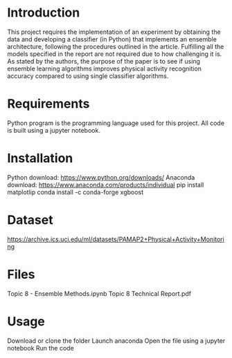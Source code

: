 # Introduction
This project requires the implementation of an experiment by obtaining the data and developing a classifier (in Python) that implements an ensemble architecture, following the 
procedures outlined in the article. Fulfilling all the models specified in the report are not required due to how challenging it is. As stated by the authors, the purpose of the paper is to see if using 
ensemble learning algorithms improves physical activity recognition accuracy compared to using single classifier algorithms.
# Requirements
Python program is the programming language used for this project. All code is built using a jupyter notebook.

# Installation

Python download: https://www.python.org/downloads/ Anaconda download: https://www.anaconda.com/products/individual pip install matplotlip
conda install -c conda-forge xgboost

# Dataset
https://archive.ics.uci.edu/ml/datasets/PAMAP2+Physical+Activity+Monitoring

# Files
Topic 8 - Ensemble Methods.ipynb
Topic 8 Technical Report.pdf
# Usage
Download or clone the folder Launch anaconda Open the file using a jupyter notebook Run the code
